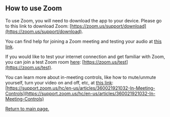 ## How to use Zoom

To use Zoom, you will need to download the app to your device. Please go to this link to download Zoom: [https://zoom.us/support/download](https://zoom.us/support/download).

You can find help for joining a Zoom meeting and testing your audio at [this link](https://support.zoom.us/hc/en-us/articles/201362193-How-Do-I-Join-A-Meeting-).

If you would like to test your internet connection and get familiar with Zoom, you can join a test Zoom room [here](https://zoom.us/test): [https://zoom.us/test](https://zoom.us/test). 

You can learn more about in-meeting controls, like how to mute/unmute yourself, turn your video on and off, etc, at [this link](https://support.zoom.us/hc/en-us/articles/360021921032-In-Meeting-Controls): [https://support.zoom.us/hc/en-us/articles/360021921032-In-Meeting-Controls](https://support.zoom.us/hc/en-us/articles/360021921032-In-Meeting-Controls)


[Return to main page.](./)
